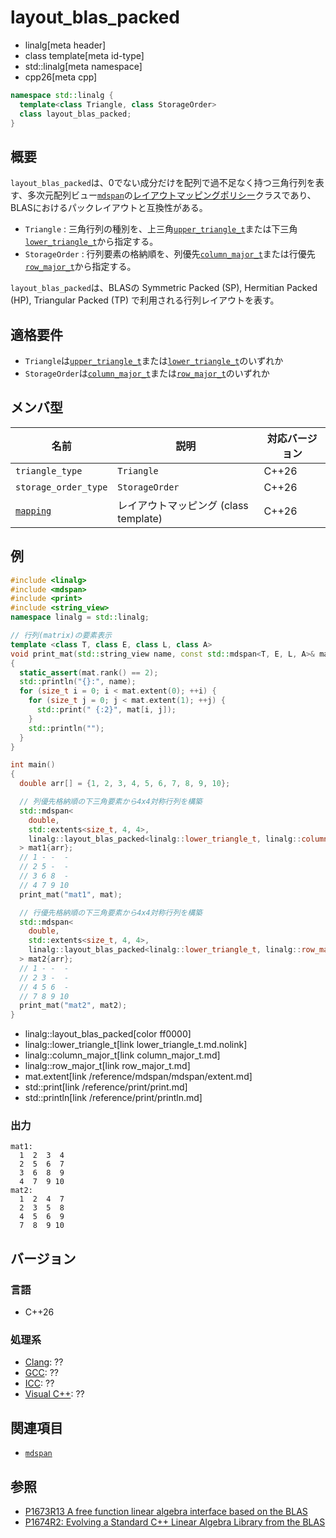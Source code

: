 # layout_blas_packed
* linalg[meta header]
* class template[meta id-type]
* std::linalg[meta namespace]
* cpp26[meta cpp]

```cpp
namespace std::linalg {
  template<class Triangle, class StorageOrder>
  class layout_blas_packed;
}
```

## 概要
`layout_blas_packed`は、0でない成分だけを配列で過不足なく持つ三角行列を表す、多次元配列ビュー[`mdspan`](/reference/mdspan/mdspan.md)の[レイアウトマッピングポリシー](/reference/mdspan/LayoutMappingPolicy.md)クラスであり、BLASにおけるパックレイアウトと互換性がある。

- `Triangle` : 三角行列の種別を、上三角[`upper_triangle_t`](upper_triangle_t.md)または下三角[`lower_triangle_t`](lower_triangle_t.md)から指定する。
- `StorageOrder` : 行列要素の格納順を、列優先[`column_major_t`](column_major_t.md)または行優先[`row_major_t`](row_major_t.md)から指定する。

`layout_blas_packed`は、BLASの Symmetric Packed (SP), Hermitian Packed (HP), Triangular Packed (TP) で利用される行列レイアウトを表す。


## 適格要件
- `Triangle`は[`upper_triangle_t`](upper_triangle_t.md)または[`lower_triangle_t`](lower_triangle_t.md)のいずれか
- `StorageOrder`は[`column_major_t`](column_major_t.md)または[`row_major_t`](row_major_t.md)のいずれか


## メンバ型

| 名前 | 説明 | 対応バージョン |
|------|------|----------------|
| `triangle_type` | `Triangle` | C++26 |
| `storage_order_type` | `StorageOrder` | C++26 |
| [`mapping`](layout_blas_packed/mapping.md) | レイアウトマッピング (class template) | C++26 |


## 例
```cpp example
#include <linalg>
#include <mdspan>
#include <print>
#include <string_view>
namespace linalg = std::linalg;

// 行列(matrix)の要素表示
template <class T, class E, class L, class A>
void print_mat(std::string_view name, const std::mdspan<T, E, L, A>& mat)
{
  static_assert(mat.rank() == 2);
  std::println("{}:", name);
  for (size_t i = 0; i < mat.extent(0); ++i) {
    for (size_t j = 0; j < mat.extent(1); ++j) {
      std::print(" {:2}", mat[i, j]);
    }
    std::println("");
  }
}

int main()
{
  double arr[] = {1, 2, 3, 4, 5, 6, 7, 8, 9, 10};

  // 列優先格納順の下三角要素から4x4対称行列を構築
  std::mdspan<
    double,
    std::extents<size_t, 4, 4>,
    linalg::layout_blas_packed<linalg::lower_triangle_t, linalg::column_major_t>
  > mat1{arr};
  // 1 - -  -
  // 2 5 -  -
  // 3 6 8  -
  // 4 7 9 10
  print_mat("mat1", mat);

  // 行優先格納順の下三角要素から4x4対称行列を構築
  std::mdspan<
    double,
    std::extents<size_t, 4, 4>,
    linalg::layout_blas_packed<linalg::lower_triangle_t, linalg::row_major_t>
  > mat2{arr};
  // 1 - -  -
  // 2 3 -  -
  // 4 5 6  -
  // 7 8 9 10
  print_mat("mat2", mat2);
}
```
* linalg::layout_blas_packed[color ff0000]
* linalg::lower_triangle_t[link lower_triangle_t.md.nolink]
* linalg::column_major_t[link column_major_t.md]
* linalg::row_major_t[link row_major_t.md]
* mat.extent[link /reference/mdspan/mdspan/extent.md]
* std::print[link /reference/print/print.md]
* std::println[link /reference/print/println.md]

### 出力
```
mat1:
  1  2  3  4
  2  5  6  7
  3  6  8  9
  4  7  9 10
mat2:
  1  2  4  7
  2  3  5  8
  4  5  6  9
  7  8  9 10
```


## バージョン
### 言語
- C++26

### 処理系
- [Clang](/implementation.md#clang): ??
- [GCC](/implementation.md#gcc): ??
- [ICC](/implementation.md#icc): ??
- [Visual C++](/implementation.md#visual_cpp): ??


## 関連項目
- [`mdspan`](/reference/mdspan/mdspan.md)


## 参照
- [P1673R13 A free function linear algebra interface based on the BLAS](https://www.open-std.org/jtc1/sc22/wg21/docs/papers/2023/p1673r13.html)
- [P1674R2: Evolving a Standard C++ Linear Algebra Library from the BLAS](https://www.open-std.org/jtc1/sc22/wg21/docs/papers/2022/p1674r2.html)
